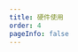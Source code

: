 ```yaml
---
title: 硬件使用
order: 4
pageInfo: false
---
```


<VidStack
  src="https://likeyou156156.online:9000/lky/EX/EX2070/video/2070完整版.webm"
/>
